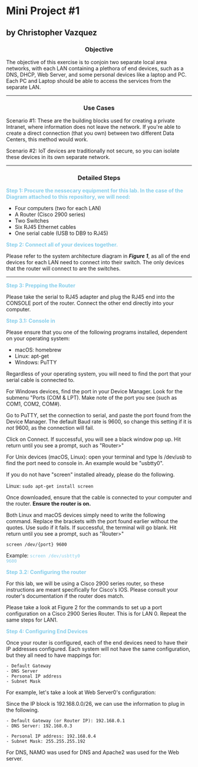 # Mini Project #1 
## by Christopher Vazquez

### <div style="text-align:center">Objective</div> 

The objective of this exercise is to conjoin two separate local area networks, with each LAN containing a plethora of end devices, such as a DNS, DHCP, Web Server, and some personal devices like a laptop and PC. Each PC and Laptop should be able to access the services from the separate LAN. 

***

### <div style="text-align:center">Use Cases</div>

Scenario #1: These are the building blocks used for creating a private Intranet, where information does not leave the network. If you're able to create a direct connection (that you own) between two different Data Centers, this method would work. 

Scenario #2: IoT devices are traditionally not secure, so you can isolate these devices in its own separate network. 

***

### <div style="text-align:center">Detailed Steps</div>

**<div style="color:skyblue">Step 1: Procure the nessecary equipment for this lab. In the case of the Diagram attached to this repository, we will need:</div>** 

   - Four computers (two for each LAN)
   - A Router (Cisco 2900 series)
   - Two Switches
   - Six RJ45 Ethernet cables
   - One serial cable (USB to DB9 to RJ45)

**<div style="color:skyblue">Step 2: Connect all of your devices together.</div>**

Please refer to the system architecture diagram in ***Figure 1***, as all of the end devices for each LAN need to connect into their switch. The only devices that the router will connect to are the switches.

---

**<div style="color:skyblue">Step 3: Prepping the Router</div>**

Please take the serial to RJ45 adapter and plug the RJ45 end into the CONSOLE port of the router. Connect the other end directly into your computer. 

**<div style="color:skyblue">Step 3.1: Console in</div>**

Please ensure that you one of the following programs installed, dependent on your operating system:

 - macOS: homebrew
 - Linux: apt-get
 - Windows: PuTTY

 Regardless of your operating system, you will need to find the port that your serial cable is connected to. 

For Windows devices, find the port in your Device Manager. Look for the submenu "Ports (COM & LPT). Make note of the port you see (such as COM1, COM2, COM#). 

Go to PuTTY, set the connection to serial, and paste the port found from the Device Manager. The default Baud rate is 9600, so change this setting if it is *not* 9600, as the connection will fail.

Click on Connect. If successful, you will see a black window pop up. Hit return until you see a prompt, such as "Router>"

For Unix devices (macOS, Linux): open your terminal and type ls /dev/*usb* to find the port need to console in. An example would be "usbtty0".

If you do not have "screen" installed already, please do the following.

Linux: <code>sudo apt-get install screen</code>


Once downloaded, ensure that the cable is connected to your computer and the router. **Ensure the router is on.**

Both Linux and macOS devices simply need to write the following command. Replace the brackets with the port found earlier without the quotes. Use sudo if it fails. If successful, the terminal will go blank. Hit return until you see a prompt, such as "Router>"

<code>screen /dev/{port} 9600</code>

Example: <code style="color:skyblue">screen /dev/usbtty0 9600</code>

**<div style="color:skyblue">Step 3.2: Configuring the router</div>**

For this lab, we will be using a Cisco 2900 series router, so these instructions are meant specifically for Cisco's IOS. Please consult your router's documentation if the router does match.

Please take a look at Figure 2 for the commands to set up a port configuration on a Cisco 2900 Series Router. This is for LAN 0. Repeat the same steps for LAN1. 

**<div style="color:skyblue">Step 4: Configuring End Devices</div>**

Once your router is configured, each of the end devices need to have their IP addresses configured. Each system will not have the same configuration, but they all need to have mappings for:

    - Default Gateway
    - DNS Server
    - Personal IP address 
    - Subnet Mask

For example, let's take a look at Web Server0's configuration:

Since the IP block is 192.168.0.0/26, we can use the information to plug in the following.

    - Default Gateway (or Router IP): 192.168.0.1
    - DNS Server: 192.168.0.3 

    - Personal IP address: 192.168.0.4
    - Subnet Mask: 255.255.255.192

For DNS, NAMO was used for DNS and Apache2 was used for the Web server.













    

